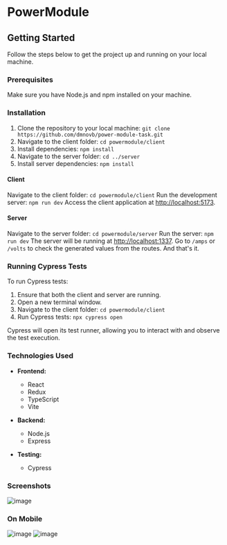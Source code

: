 # PowerModule


## Getting Started

Follow the steps below to get the project up and running on your local machine.

### Prerequisites

Make sure you have Node.js and npm installed on your machine.

### Installation

1. Clone the repository to your local machine: `git clone https://github.com/dmnovb/power-module-task.git`
2. Navigate to the client folder: `cd powermodule/client`
3. Install dependencies: `npm install`
4. Navigate to the server folder: `cd ../server`
5. Install server dependencies: `npm install`


#### Client

Navigate to the client folder: `cd powermodule/client`
Run the development server: `npm run dev`
Access the client application at [http://localhost:5173](http://localhost:5173).

#### Server

Navigate to the server folder: `cd powermodule/server`
Run the server: `npm run dev`
The server will be running at [http://localhost:1337](http://localhost:1337).
Go to `/amps` or `/volts` to check the generated values from the routes.
And that's it.

### Running Cypress Tests

To run Cypress tests:

1. Ensure that both the client and server are running.
2. Open a new terminal window.
3. Navigate to the client folder: `cd powermodule/client`
4. Run Cypress tests: `npx cypress open`

Cypress will open its test runner, allowing you to interact with and observe the test execution.

### Technologies Used

- **Frontend:**
  - React
  - Redux
  - TypeScript
  - Vite

- **Backend:**
  - Node.js
  - Express

- **Testing:**
  - Cypress


### Screenshots
![image](https://github.com/dmnovb/power-module-task/assets/90683442/e72bed74-31bd-48df-b590-cf29bcd92a8e)

### On Mobile
![image](https://github.com/dmnovb/power-module-task/assets/90683442/b17b761b-82e2-4b3c-8d0b-3c362c3a577b)
![image](https://github.com/dmnovb/power-module-task/assets/90683442/faef4156-aba8-4491-b5b8-2eb554f46343)

